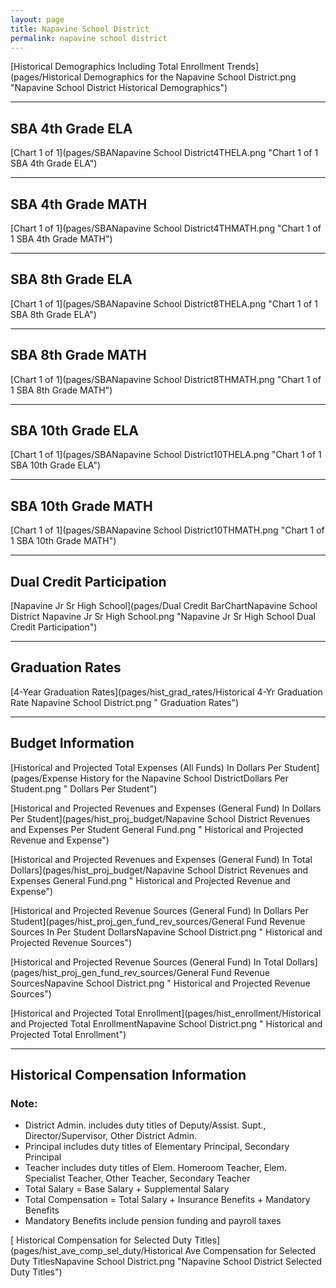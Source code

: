 ```yaml
---
layout: page
title: Napavine School District
permalink: napavine school district
---
```



[Historical Demographics Including Total Enrollment Trends](pages/Historical Demographics for the Napavine School District.png "Napavine School District Historical Demographics")

___

## SBA 4th Grade ELA

[Chart 1 of 1](pages/SBANapavine School District4THELA.png "Chart 1 of 1 SBA 4th Grade ELA")


___

## SBA 4th Grade MATH

[Chart 1 of 1](pages/SBANapavine School District4THMATH.png "Chart 1 of 1 SBA 4th Grade MATH")


___

## SBA 8th Grade ELA

[Chart 1 of 1](pages/SBANapavine School District8THELA.png "Chart 1 of 1 SBA 8th Grade ELA")


___

## SBA 8th Grade MATH

[Chart 1 of 1](pages/SBANapavine School District8THMATH.png "Chart 1 of 1 SBA 8th Grade MATH")


___

## SBA 10th Grade ELA

[Chart 1 of 1](pages/SBANapavine School District10THELA.png "Chart 1 of 1 SBA 10th Grade ELA")


___

## SBA 10th Grade MATH

[Chart 1 of 1](pages/SBANapavine School District10THMATH.png "Chart 1 of 1 SBA 10th Grade MATH")


___

## Dual Credit Participation

[Napavine Jr Sr High School](pages/Dual Credit BarChartNapavine School District Napavine Jr Sr High School.png "Napavine Jr Sr High School Dual Credit Participation")


___

## Graduation Rates

[4-Year Graduation Rates](pages/hist_grad_rates/Historical 4-Yr Graduation Rate Napavine School District.png " Graduation Rates")


___

## Budget Information

[Historical and Projected Total Expenses (All Funds) In Dollars Per Student](pages/Expense History for the Napavine School DistrictDollars Per Student.png " Dollars Per Student")

[Historical and Projected Revenues and Expenses (General Fund) In Dollars Per Student](pages/hist_proj_budget/Napavine School District Revenues and Expenses Per Student General Fund.png " Historical and Projected Revenue and Expense")

[Historical and Projected Revenues and Expenses (General Fund) In Total Dollars](pages/hist_proj_budget/Napavine School District Revenues and Expenses General Fund.png " Historical and Projected Revenue and Expense")

[Historical and Projected Revenue Sources (General Fund) In Dollars Per Student](pages/hist_proj_gen_fund_rev_sources/General Fund Revenue Sources In Per Student DollarsNapavine School District.png " Historical and Projected Revenue Sources")

[Historical and Projected Revenue Sources (General Fund) In Total Dollars](pages/hist_proj_gen_fund_rev_sources/General Fund Revenue SourcesNapavine School District.png " Historical and Projected Revenue Sources")

[Historical and Projected Total Enrollment](pages/hist_enrollment/Historical and Projected Total EnrollmentNapavine School District.png " Historical and Projected Total Enrollment")


___

## Historical Compensation Information
### Note:
- District Admin. includes duty titles of Deputy/Assist. Supt., Director/Supervisor, Other District Admin.
- Principal includes duty titles of Elementary Principal, Secondary Principal
- Teacher includes duty titles of Elem. Homeroom Teacher, Elem. Specialist Teacher, Other Teacher, Secondary Teacher
- Total Salary = Base Salary + Supplemental Salary
- Total Compensation = Total Salary + Insurance Benefits + Mandatory Benefits
- Mandatory Benefits include pension funding and payroll taxes

[ Historical Compensation for Selected Duty Titles](pages/hist_ave_comp_sel_duty/Historical Ave Compensation for Selected Duty TitlesNapavine School District.png "Napavine School District Selected Duty Titles")

